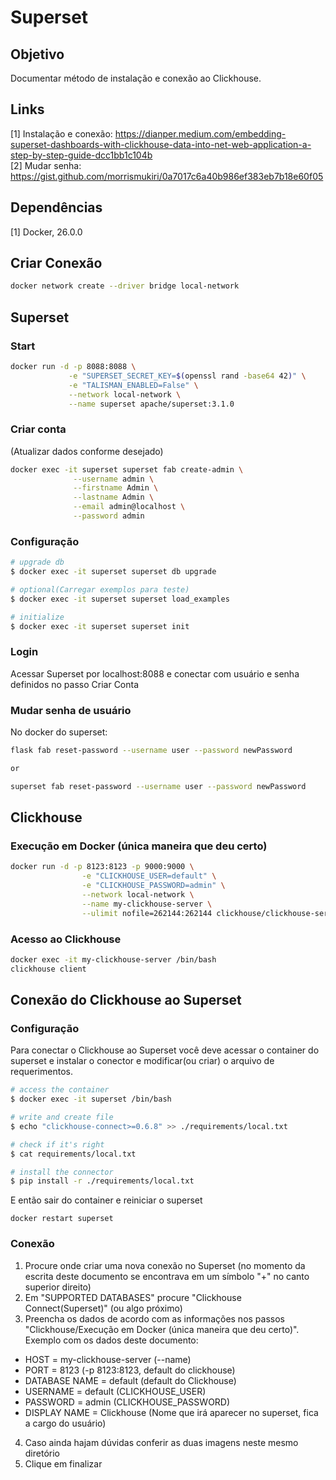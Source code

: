 # Superset

## Objetivo
Documentar método de instalação e conexão ao Clickhouse.

## Links
[1] Instalação e conexão: https://dianper.medium.com/embedding-superset-dashboards-with-clickhouse-data-into-net-web-application-a-step-by-step-guide-dcc1bb1c104b  
[2] Mudar senha: https://gist.github.com/morrismukiri/0a7017c6a40b986ef383eb7b18e60f05  
##  Dependências
[1] Docker, 26.0.0

##  Criar Conexão
```bash
docker network create --driver bridge local-network 
```
##  Superset
### Start
```bash
docker run -d -p 8088:8088 \
             -e "SUPERSET_SECRET_KEY=$(openssl rand -base64 42)" \
             -e "TALISMAN_ENABLED=False" \
             --network local-network \
             --name superset apache/superset:3.1.0
```
### Criar conta
(Atualizar dados conforme desejado)
```bash
docker exec -it superset superset fab create-admin \
              --username admin \
              --firstname Admin \
              --lastname Admin \
              --email admin@localhost \
              --password admin
```

### Configuração
```bash
# upgrade db
$ docker exec -it superset superset db upgrade

# optional(Carregar exemplos para teste)
$ docker exec -it superset superset load_examples

# initialize
$ docker exec -it superset superset init
```

### Login
Acessar Superset por localhost:8088 e conectar com usuário e senha definidos no passo Criar Conta

### Mudar senha de usuário
No docker do superset:  
```bash
flask fab reset-password --username user --password newPassword

or

superset fab reset-password --username user --password newPassword
```

##  Clickhouse
### Execução em Docker (única maneira que deu certo)
```bash
docker run -d -p 8123:8123 -p 9000:9000 \
                -e "CLICKHOUSE_USER=default" \
                -e "CLICKHOUSE_PASSWORD=admin" \
                --network local-network \
                --name my-clickhouse-server \
                --ulimit nofile=262144:262144 clickhouse/clickhouse-server
```
### Acesso ao Clickhouse
```bash
docker exec -it my-clickhouse-server /bin/bash
clickhouse client
```

##  Conexão do Clickhouse ao Superset
### Configuração
Para conectar o Clickhouse ao Superset você deve acessar o container do superset e instalar o conector e modificar(ou criar) o arquivo de requerimentos.
```bash
# access the container
$ docker exec -it superset /bin/bash

# write and create file
$ echo "clickhouse-connect>=0.6.8" >> ./requirements/local.txt

# check if it's right
$ cat requirements/local.txt

# install the connector
$ pip install -r ./requirements/local.txt
```
E então sair do container e reiniciar o superset
```
docker restart superset
```
### Conexão
1.  Procure onde criar uma nova conexão no Superset (no momento da escrita deste documento se encontrava em um símbolo "+" no canto superior direito)
2.  Em "SUPPORTED DATABASES" procure "Clickhouse Connect(Superset)" (ou algo próximo)
3.  Preencha os dados de acordo com as informações nos passos "Clickhouse/Execução em Docker (única maneira que deu certo)". Exemplo com os dados deste documento:
-   HOST = my-clickhouse-server (--name)
-   PORT = 8123 (-p 8123:8123, default do clickhouse)
-   DATABASE NAME = default (default do Clickhouse)
-   USERNAME = default (CLICKHOUSE_USER)
-   PASSWORD = admin (CLICKHOUSE_PASSWORD)
-   DISPLAY NAME = Clickhouse (Nome que irá aparecer no superset, fica a cargo do usuário)
4.  Caso ainda hajam dúvidas conferir as duas imagens neste mesmo diretório
5.  Clique em finalizar
